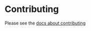 # Contributing

Please see the [docs about contributing](https://sensible.to/docs/about/contributing)
